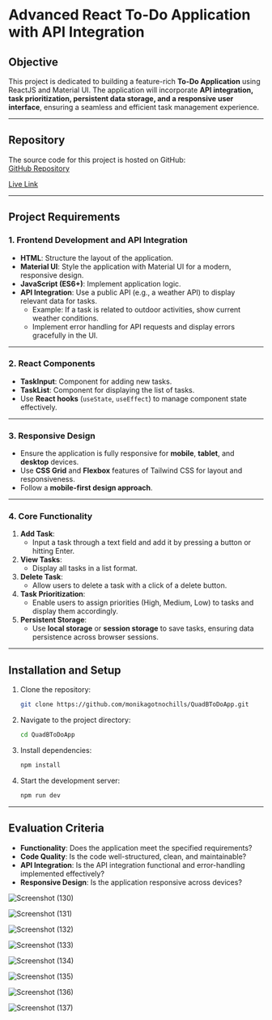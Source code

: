 # Advanced React To-Do Application with API Integration

## Objective
This project is dedicated to building a feature-rich **To-Do Application** using ReactJS and Material UI. The application will incorporate **API integration, task prioritization, persistent data storage, and a responsive user interface**, ensuring a seamless and efficient task management experience.

---

## Repository
The source code for this project is hosted on GitHub:  
[GitHub Repository](https://github.com/monikagotnochills/QuadBToDoApp.git)

[Live Link]()

---

## Project Requirements

### 1. **Frontend Development and API Integration**
- **HTML**: Structure the layout of the application.
- **Material UI**: Style the application with Material UI for a modern, responsive design.
- **JavaScript (ES6+)**: Implement application logic.
- **API Integration**: Use a public API (e.g., a weather API) to display relevant data for tasks.
  - Example: If a task is related to outdoor activities, show current weather conditions.
  - Implement error handling for API requests and display errors gracefully in the UI.

---

### 2. **React Components**
- **TaskInput**: Component for adding new tasks.
- **TaskList**: Component for displaying the list of tasks.
- Use **React hooks** (`useState`, `useEffect`) to manage component state effectively.

---

### 3. **Responsive Design**
- Ensure the application is fully responsive for **mobile**, **tablet**, and **desktop** devices.
- Use **CSS Grid** and **Flexbox** features of Tailwind CSS for layout and responsiveness.
- Follow a **mobile-first design approach**.

---

### 4. **Core Functionality**
1. **Add Task**:  
   - Input a task through a text field and add it by pressing a button or hitting Enter.
2. **View Tasks**:  
   - Display all tasks in a list format.
3. **Delete Task**:  
   - Allow users to delete a task with a click of a delete button.
4. **Task Prioritization**:  
   - Enable users to assign priorities (High, Medium, Low) to tasks and display them accordingly.
5. **Persistent Storage**:  
   - Use **local storage** or **session storage** to save tasks, ensuring data persistence across browser sessions.

---

## Installation and Setup
1. Clone the repository:
   ```bash
   git clone https://github.com/monikagotnochills/QuadBToDoApp.git
   ```
2. Navigate to the project directory:
   ```bash
   cd QuadBToDoApp
   ```
3. Install dependencies:
   ```bash
   npm install
   ```
4. Start the development server:
   ```bash
   npm run dev
   ```

---

## Evaluation Criteria
- **Functionality**: Does the application meet the specified requirements?
- **Code Quality**: Is the code well-structured, clean, and maintainable?
- **API Integration**: Is the API integration functional and error-handling implemented effectively?
- **Responsive Design**: Is the application responsive across devices?

![Screenshot (130)](screens/HomeLight.png)

![Screenshot (131)](screens/HomeDark.png)

![Screenshot (132)](screens/Important.png)

![Screenshot (133)](screens/Complete.png)

![Screenshot (134)](screens/TodoLight.png)

![Screenshot (135)](screens/TodoDark.png)

![Screenshot (136)](screens/Login.png)

![Screenshot (137)](screens/Register.png)



